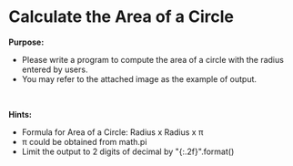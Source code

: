 # Calculate the Area of a Circle
 
<b>Purpose:</b>
- Please write a program to compute the area of a circle with the radius entered by users.
- You may refer to the attached image as the example of output.
<br>

<b>Hints:</b>
- Formula for Area of a Circle: Radius x Radius x π
- π could be obtained from math.pi
- Limit the output to 2 digits of decimal by "{:.2f}".format()
